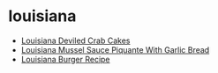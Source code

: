 # louisiana

 * [Louisiana Deviled Crab Cakes](index/l/louisiana-deviled-crab-cakes-104883.json)
 * [Louisiana Mussel Sauce Piquante With Garlic Bread](index/l/louisiana-mussel-sauce-piquante-with-garlic-bread-14964.json)
 * [Louisiana Burger Recipe](index/l/louisiana-burger-recipe.json)
